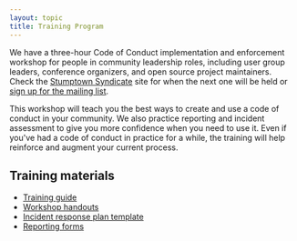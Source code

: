 ```yaml
---
layout: topic
title: Training Program
---
```


We have a three-hour Code of Conduct implementation and enforcement workshop for people in community leadership roles, including user group leaders, conference organizers, and open source project maintainers. Check the [Stumptown Syndicate](stumptownsyndicate.org) site for when the next one will be held or [sign up for the mailing list](http://bit.ly/syndicate-subscribe).

This workshop will teach you the best ways to create and use a code of conduct in your community. We also practice reporting and incident assessment to give you more confidence when you need to use it. Even if you've had a code of conduct in practice for a while, the training will help reinforce and augment your current process.

## Training materials

- [Training guide](Trainingplan.pdf)
- [Workshop handouts](Workshophandouts.pdf)
- [Incident response plan template](TemplateIncidentResponseGuide.pdf)
- [Reporting forms](TemplateReportingForm.pdf)